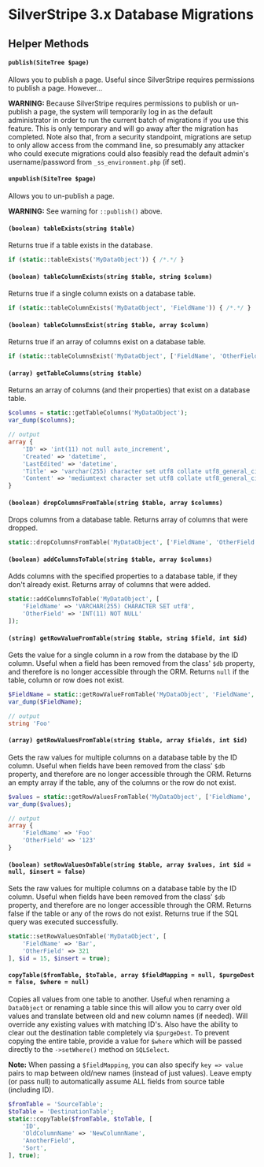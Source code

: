 # SilverStripe 3.x Database Migrations

## Helper Methods

#### `publish(SiteTree $page)`

Allows you to publish a page. Useful since SilverStripe requires permissions to publish a page. However...

**WARNING:** Because SilverStripe requires permissions to publish or un-publish a page, the system will temporarily log in as the default administrator in order to run the current batch of migrations if you use this feature. This is only temporary and will go away after the migration has completed. Note also that, from a security standpoint, migrations are setup to only allow access from the command line, so presumably any attacker who could execute migrations could also feasibly read the default admin's username/password from `_ss_environment.php` (if set).

#### `unpublish(SiteTree $page)`

Allows you to un-publish a page.

**WARNING:** See warning for `::publish()` above.


#### `(boolean) tableExists(string $table)`

Returns true if a table exists in the database.

```php
if (static::tableExists('MyDataObject')) { /*.*/ }
```

#### `(boolean) tableColumnExists(string $table, string $column)`

Returns true if a single column exists on a database table.

```php
if (static::tableColumnExists('MyDataObject', 'FieldName')) { /*.*/ }
```

#### `(boolean) tableColumnsExist(string $table, array $column)`

Returns true if an array of columns exist on a database table.

```php
if (static::tableColumnsExist('MyDataObject', ['FieldName', 'OtherField'])) { /*.*/ }
```

#### `(array) getTableColumns(string $table)`

Returns an array of columns (and their properties) that exist on a database table.

```php
$columns = static::getTableColumns('MyDataObject');
var_dump($columns);

// output
array {
	'ID' => 'int(11) not null auto_increment',
	'Created' => 'datetime',
	'LastEdited' => 'datetime',
	'Title' => 'varchar(255) character set utf8 collate utf8_general_ci',
	'Content' => 'mediumtext character set utf8 collate utf8_general_ci'
}
```

#### `(boolean) dropColumnsFromTable(string $table, array $columns)`

Drops columns from a database table. Returns array of columns that were dropped.

```php
static::dropColumnsFromTable('MyDataObject', ['FieldName', 'OtherField']);
```

#### `(boolean) addColumnsToTable(string $table, array $columns)`

Adds columns with the specified properties to a database table, if they don't already exist. Returns array of columns that were added.

```php
static::addColumnsToTable('MyDataObject', [
	'FieldName' => 'VARCHAR(255) CHARACTER SET utf8',
	'OtherField' => 'INT(11) NOT NULL'
]);
```

#### `(string) getRowValueFromTable(string $table, string $field, int $id)`

Gets the value for a single column in a row from the database by the ID column. Useful when a field has been removed from the class' `$db` property, and therefore is no longer accessible through the ORM. Returns `null` if the table, column or row does not exist.

```php
$FieldName = static::getRowValueFromTable('MyDataObject', 'FieldName', 15);
var_dump($FieldName);

// output
string 'Foo'
```

#### `(array) getRowValuesFromTable(string $table, array $fields, int $id)`

Gets the raw values for multiple columns on a database table by the ID column. Useful when fields have been removed from the class' `$db` property, and therefore are no longer accessible through the ORM. Returns an empty array if the table, any of the columns or the row do not exist.

```php
$values = static::getRowValuesFromTable('MyDataObject', ['FieldName', 'OtherField'], 15);
var_dump($values);

// output
array {
	'FieldName' => 'Foo'
	'OtherField' => '123'
}
```

#### `(boolean) setRowValuesOnTable(string $table, array $values, int $id = null, $insert = false)`

Sets the raw values for multiple columns on a database table by the ID column. Useful when fields have been removed from the class' `$db` property, and therefore are no longer accessible through the ORM. Returns false if the table or any of the rows do not exist. Returns true if the SQL query was executed successfully.

```php
static::setRowValuesOnTable('MyDataObject', [
	'FieldName' => 'Bar',
	'OtherField' => 321
], $id = 15, $insert = true);
```


#### `copyTable($fromTable, $toTable, array $fieldMapping = null, $purgeDest = false, $where = null)`

Copies all values from one table to another. Useful when renaming a `DataObject` or renaming a table since this will allow you to carry over old values and translate between old and new column names (if needed). Will override any existing values with matching ID's. Also have the ability to clear out the destination table completely via `$purgeDest`. To prevent copying the entire table, provide a value for `$where` which will be passed directly to the `->setWhere()` method on `SQLSelect`.

**Note:** When passing a `$fieldMapping`, you can also specify `key => value` pairs to map between old/new names (instead of just values). Leave empty (or pass null) to automatically assume ALL fields from source table (including ID).

```php
$fromTable = 'SourceTable';
$toTable = 'DestinationTable';
static::copyTable($fromTable, $toTable, [
	'ID',
	'OldColumnName' => 'NewColumnName',
	'AnotherField',
	'Sort',
], true);
```
